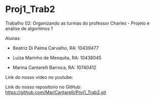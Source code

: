 # Proj1_Trab2

Trabalho 02: Organizando as turmas do professor Charles - Projeto e análise de algoritmos 1

Alunas:

- Beatriz Di Palma Carvalho, RA: 10439477

- Luiza Marinho de Mesquita, RA: 10438045

- Marina Cantarelli Barroca, RA: 10740412

Link do nosso vídeo no youtube:

Link do nosso reposítorio no GitHub: https://github.com/MariCantarelli/Proj1_Trab2.git
